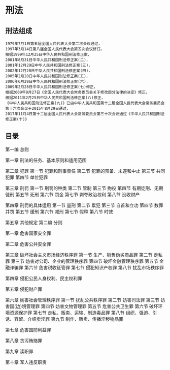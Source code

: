# 刑法

## 刑法组成
  
    1979年7月1日第五届全国人民代表大会第二次会议通过，
    1997年3月14日第八届全国人民代表大会第五次会议修订。
    根据1999年12月25日中华人民共和国刑法修正案，
    2001年8月31日中华人民共和国刑法修正案(二)，
    2001年12月29日中华人民共和国刑法修正案(三)，
    2002年12月28日中华人民共和国刑法修正案(四)，
    2005年2月28日中华人民共和国刑法修正案(五)，
    2006年6月29日中华人民共和国刑法修正案(六)，
    2009年2月28日中华人民共和国刑法修正案(七)修正，
    根据2009年8月27日《全国人民代表大会常务委员会关于修改部分法律的决定》修正，
    根据2011年2月25日中华人民共和国刑法修正案(八)修正，
    《中华人民共和国刑法修正案(九)》已由中华人民共和国第十二届全国人民代表大会常务委员会第十六次会议于2015年8月29日通过，
    2017年11月4日第十二届全国人民代表大会常务委员会第三十次会议通过《中华人民共和国刑法修正案(十)》
    


## 目录

第一编 总则
    
第一章 刑法的任务、基本原则和适用范围

第二章 犯罪
    第一节 犯罪和刑事责任
    第二节 犯罪的预备、未遂和中止
    第三节 共同犯罪
    第四节 单位犯罪
    
第三章 刑罚
    第一节 刑罚的种类
    第二节 管制
    第三节 拘役
    第四节 有期徒刑、无期徒刑
    第五节 死刑
    第六节 罚金
    第七节 剥夺政治权利
    第八节 没收财产
    
第四章 刑罚的具体运用
    第一节 量刑
    第二节 累犯
    第三节 自首和立功
    第四节 数罪并罚
    第五节 缓刑
    第六节 减刑
    第七节 假释
    第八节 时效
    
第五章 其他规定
    第二编 分则
    
第一章 危害国家安全罪

第二章 危害公共安全罪

第三章 破坏社会主义市场经济秩序罪
    第一节 生产、销售伪劣商品罪
    第二节 走私罪
    第三节 妨害对公司、企业的管理秩序罪
    第四节 破坏金融管理秩序罪
    第五节 金融诈骗罪
    第六节 危害税收征管罪
    第七节 侵犯知识产权罪
    第八节 扰乱市场秩序罪
    
第四章 侵犯公民人身权利、民主权利罪

第五章 侵犯财产罪

第六章 妨害社会管理秩序罪
    第一节 扰乱公共秩序罪
    第二节 妨害司法罪
    第三节 妨害国(边)境管理罪
    第四节 妨害文物管理罪
    第五节 危害公共卫生罪
    第六节 破坏环境资源保护罪
    第七节 走私、贩卖、运输、制造毒品罪
    第八节 组织、强迫、引诱、容留、介绍卖淫罪
    第九节 制作、贩卖、传播淫秽物品罪
    
第七章 危害国防利益罪

第八章 贪污贿赂罪

第九章 渎职罪

第十章 军人违反职责